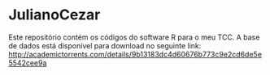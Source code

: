 # JulianoCezar
Este repositório contém os códigos do software R para o meu TCC.
A base de dados está disponível para download no seguinte link: http://academictorrents.com/details/9b13183dc4d60676b773c9e2cd6de5e5542cee9a
